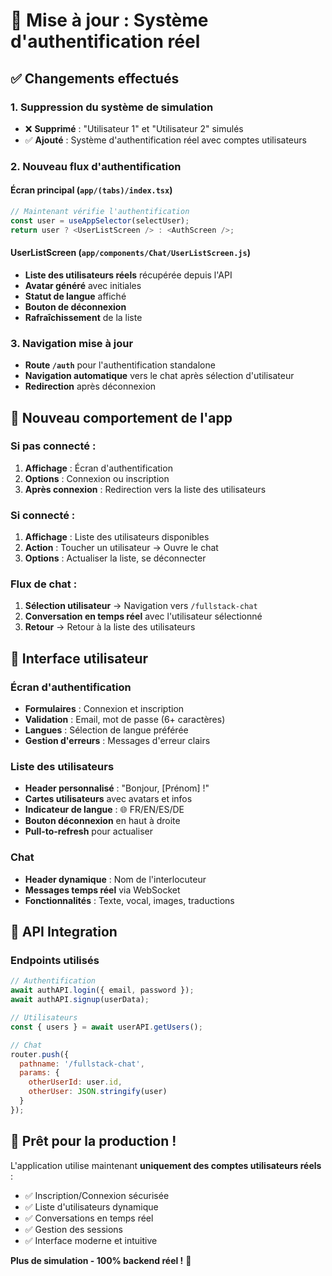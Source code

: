 # 🔐 Mise à jour : Système d'authentification réel

## ✅ Changements effectués

### 1. **Suppression du système de simulation**
- ❌ **Supprimé** : "Utilisateur 1" et "Utilisateur 2" simulés
- ✅ **Ajouté** : Système d'authentification réel avec comptes utilisateurs

### 2. **Nouveau flux d'authentification**

#### Écran principal (`app/(tabs)/index.tsx`)
```javascript
// Maintenant vérifie l'authentification
const user = useAppSelector(selectUser);
return user ? <UserListScreen /> : <AuthScreen />;
```

#### UserListScreen (`app/components/Chat/UserListScreen.js`)
- **Liste des utilisateurs réels** récupérée depuis l'API
- **Avatar généré** avec initiales
- **Statut de langue** affiché
- **Bouton de déconnexion**
- **Rafraîchissement** de la liste

### 3. **Navigation mise à jour**
- **Route `/auth`** pour l'authentification standalone
- **Navigation automatique** vers le chat après sélection d'utilisateur
- **Redirection** après déconnexion

## 🎯 Nouveau comportement de l'app

### **Si pas connecté :**
1. **Affichage** : Écran d'authentification
2. **Options** : Connexion ou inscription
3. **Après connexion** : Redirection vers la liste des utilisateurs

### **Si connecté :**
1. **Affichage** : Liste des utilisateurs disponibles
2. **Action** : Toucher un utilisateur → Ouvre le chat
3. **Options** : Actualiser la liste, se déconnecter

### **Flux de chat :**
1. **Sélection utilisateur** → Navigation vers `/fullstack-chat`
2. **Conversation en temps réel** avec l'utilisateur sélectionné
3. **Retour** → Retour à la liste des utilisateurs

## 📱 Interface utilisateur

### Écran d'authentification
- **Formulaires** : Connexion et inscription
- **Validation** : Email, mot de passe (6+ caractères)
- **Langues** : Sélection de langue préférée
- **Gestion d'erreurs** : Messages d'erreur clairs

### Liste des utilisateurs
- **Header personnalisé** : "Bonjour, [Prénom] !"
- **Cartes utilisateurs** avec avatars et infos
- **Indicateur de langue** : 🌐 FR/EN/ES/DE
- **Bouton déconnexion** en haut à droite
- **Pull-to-refresh** pour actualiser

### Chat
- **Header dynamique** : Nom de l'interlocuteur
- **Messages temps réel** via WebSocket
- **Fonctionnalités** : Texte, vocal, images, traductions

## 🔄 API Integration

### Endpoints utilisés
```javascript
// Authentification
await authAPI.login({ email, password });
await authAPI.signup(userData);

// Utilisateurs
const { users } = await userAPI.getUsers();

// Chat
router.push({
  pathname: '/fullstack-chat',
  params: {
    otherUserId: user.id,
    otherUser: JSON.stringify(user)
  }
});
```

## 🚀 Prêt pour la production !

L'application utilise maintenant **uniquement des comptes utilisateurs réels** :
- ✅ Inscription/Connexion sécurisée
- ✅ Liste d'utilisateurs dynamique
- ✅ Conversations en temps réel
- ✅ Gestion des sessions
- ✅ Interface moderne et intuitive

**Plus de simulation - 100% backend réel !** 🎊